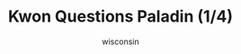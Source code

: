 ---
media: "images/rounds/round_4_1/kwon_questions_paladin_1.png"
media_type: image
title: Kwon Questions Paladin (1/4)
author: [wisconsin]
desc: Kwon Myong-hwa accuses Paladin Trieu of being a traitor.
---